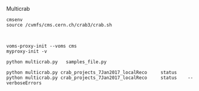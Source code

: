 
Multicrab


    cmsenv
    source /cvmfs/cms.cern.ch/crab3/crab.sh
    


    voms-proxy-init --voms cms
    myproxy-init -v

    python multicrab.py   samples_file.py
    
    python multicrab.py crab_projects_7Jan2017_localReco     status
    python multicrab.py crab_projects_7Jan2017_localReco     status    --verboseErrors
    


    
